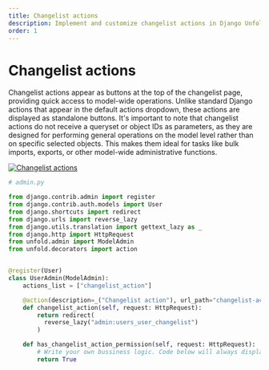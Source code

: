 ```yaml
---
title: Changelist actions
description: Implement and customize changelist actions in Django Unfold admin interface, featuring standalone action buttons, permissions handling, and model-wide operations for efficient data management.
order: 1
---
```


# Changelist actions

Changelist actions appear as buttons at the top of the changelist page, providing quick access to model-wide operations. Unlike standard Django actions that appear in the default actions dropdown, these actions are displayed as standalone buttons. It's important to note that changelist actions do not receive a queryset or object IDs as parameters, as they are designed for performing general operations on the model level rather than on specific selected objects. This makes them ideal for tasks like bulk imports, exports, or other model-wide administrative functions.

[![Changelist actions](/static/docs/actions/changelist-actions.webp)](/static/docs/actions/changelist-actions.webp)

```python
# admin.py

from django.contrib.admin import register
from django.contrib.auth.models import User
from django.shortcuts import redirect
from django.urls import reverse_lazy
from django.utils.translation import gettext_lazy as _
from django.http import HttpRequest
from unfold.admin import ModelAdmin
from unfold.decorators import action


@register(User)
class UserAdmin(ModelAdmin):
    actions_list = ["changelist_action"]

    @action(description=_("Changelist action"), url_path="changelist-action", permissions=["changelist_action"])
    def changelist_action(self, request: HttpRequest):
        return redirect(
          reverse_lazy("admin:users_user_changelist")
        )

    def has_changelist_action_permission(self, request: HttpRequest):
        # Write your own bussiness logic. Code below will always display an action.
        return True
```
